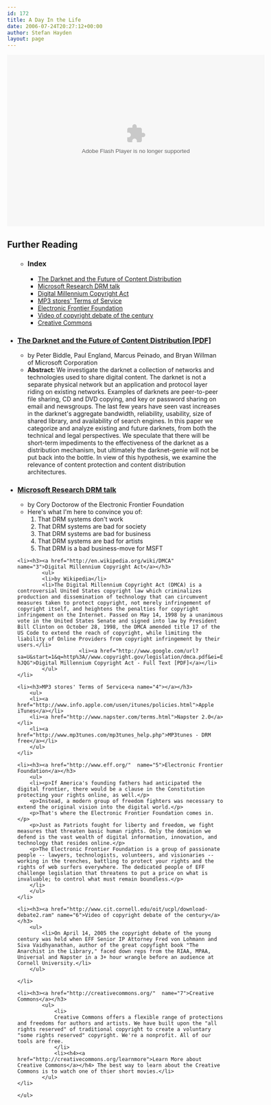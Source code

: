 ```yaml
---
id: 172
title: A Day In the Life
date: 2006-07-24T20:27:12+00:00
author: Stefan Hayden
layout: page
---
```




<div>
<object classid="clsid:d27cdb6e-ae6d-11cf-96b8-444553540000" codebase="http://download.macromedia.com/pub/shockwave/cabs/flash/swflash.cab#version=7,0,0,0" width="600" height="400" id="day in the life 1-8" align="middle">
<param name="allowScriptAccess" value="sameDomain" />
<param name="movie" value="day in the life 1-8.swf" />
<param name="quality" value="high" />
<param name="bgcolor" value="#ffffff" />
<embed src="day in the life 1-8.swf" quality="high" bgcolor="#ffffff" width="600" height="400" name="day in the life 1-8" align="middle" allowScriptAccess="sameDomain" type="application/x-shockwave-flash" pluginspage="http://www.macromedia.com/go/getflashplayer" />
</object>
</div>

<div class="mainL">
<h2>Further Reading</h2>
	<ul>
			<ul><li><h3>Index</h3>
				<ul>
					<li><a href="#1">The Darknet and the Future of Content Distribution</a></li>
					<li><a href="#2">Microsoft Research DRM talk</a></li>
					<li><a href="#3">Digital Millennium Copyright Act</a></li>
					<li><a href="#4">MP3 stores' Terms of Service</a></li>
					<li><a href="#5">Electronic Frontier Foundation</a></li>
					<li><a href="#6">Video of copyright debate of the century</a></li>
					<li><a href="#7">Creative Commons</a></li>
				</ul>
				</li>
			</ul>
	<li><h3><a href="http://www.google.com/url?sa=U&start=2&q=http%3A//msl1.mit.edu/ESD10/docs/darknet5.pdf&ei=QcttQqT5MMmaaf3YiNcF" name="1">The Darknet and the Future of Content Distribution [PDF]</a></h3>
			<ul><li>
			by Peter Biddle, Paul England, Marcus Peinado, and Bryan Willman of Microsoft Corporation
			</li>
			<li>
			<strong>Abstract: </strong>We investigate the darknet a collection of networks and technologies used to share digital content. The darknet is not a separate physical network but an application and protocol layer riding on existing	networks. Examples of darknets are peer-to-peer file sharing, CD and	DVD copying, and key or password sharing on email and newsgroups. The last few years have seen vast increases in the darknet's aggregate bandwidth, reliability, usability, size of shared library, and availability of search engines. In this paper we categorize and analyze existing and future darknets, from both the technical and legal	perspectives. We speculate that there will be short-term impediments to the effectiveness of the darknet as a distribution mechanism, but ultimately the darknet-genie will not be put back into the bottle. In view
			of this hypothesis, we examine the relevance of content protection and content distribution architectures.
			</li></ul>
	</li>
	<li><h3><a href="http://www.craphound.com/msftdrm.txt" name="2">Microsoft Research DRM talk</a></h3>
		<ul><li>by Cory Doctorow of the Electronic Frontier Foundation</li>
			<li>Here's what I'm here to convince you of:
				<ol>
				<li> That DRM systems don't work</li>
				<li> That DRM systems are bad for society</li>
				<li> That DRM systems are bad for business</li>
				<li> That DRM systems are bad for artists</li></li>
				<li> That DRM is a bad business-move for MSFT
				</ol>
			</li>
		</ul>
	</li>

	<li><h3><a href="http://en.wikipedia.org/wiki/DMCA"  name="3">Digital Millennium Copyright Act</a></h3>
			<ul>
			<li>by Wikipedia</li>
			<li>The Digital Millennium Copyright Act (DMCA) is a controversial United States copyright law which criminalizes production and dissemination of technology that can circumvent measures taken to protect copyright, not merely infringement of copyright itself, and heightens the penalties for copyright infringement on the Internet. Passed on May 14, 1998 by a unanimous vote in the United States Senate and signed into law by President Bill Clinton on October 28, 1998, the DMCA amended title 17 of the US Code to extend the reach of copyright, while limiting the liability of Online Providers from copyright infringement by their users.</li>
						<li><a href="http://www.google.com/url?sa=U&start=1&q=http%3A//www.copyright.gov/legislation/dmca.pdf&ei=EtxtQsPmMqnOaIq-hJQG">Digital Millennium Copyright Act - Full Text [PDF]</a></li>
			</ul>
	</li>

	<li><h3>MP3 stores' Terms of Service<a name="4"></a></h3>
		<ul>
		<li><a href="http://www.info.apple.com/usen/itunes/policies.html">Apple iTunes</a></li>
		<li><a href="http://www.napster.com/terms.html">Napster 2.0</a></li>
		<li><a href="http://www.mp3tunes.com/mp3tunes_help.php">MP3tunes - DRM free</a></li>
		</ul>
	</li>

	<li><h3><a href="http://www.eff.org/"  name="5">Electronic Frontier Foundation</a></h3>
		<ul>
		<li><p>If America's founding fathers had anticipated the digital frontier, there would be a clause in the Constitution protecting your rights online, as well.</p>
		<p>Instead, a modern group of freedom fighters was necessary to extend the original vision into the digital world.</p>
		<p>That's where the Electronic Frontier Foundation comes in.</p>
		<p>Just as Patriots fought for liberty and freedom, we fight measures that threaten basic human rights. Only the dominion we defend is the vast wealth of digital information, innovation, and technology that resides online.</p>
		<p>The Electronic Frontier Foundation is a group of passionate people -- lawyers, technologists, volunteers, and visionaries -- working in the trenches, battling to protect your rights and the rights of web surfers everywhere. The dedicated people of EFF challenge legislation that threatens to put a price on what is invaluable; to control what must remain boundless.</p>
		</li>
		</ul>
	</li>

	<li><h3><a href="http://www.cit.cornell.edu/oit/ucpl/download-debate2.ram" name="6">Video of copyright debate of the century</a></h3>
		<ul>
			<li>On April 14, 2005 the copyright debate of the young century was held when EFF Senior IP Attorney Fred von Lohmann and Siva Vaidhyanathan, author of the great copyfight book "The Anarchist in the Library," faced down reps from the RIAA, MPAA, Universal and Napster in a 3+ hour wrangle before an audience at Cornell University.</li>
		</ul>

	</li>

	<li><h3><a href="http://creativecommons.org/"  name="7">Creative Commons</a></h3>
			<ul>
				<li>
				Creative Commons offers a flexible range of protections and freedoms for authors and artists. We have built upon the "all rights reserved" of traditional copyright to create a voluntary "some rights reserved" copyright. We're a nonprofit. All of our tools are free.
				</li>
				<li><h4><a href="http://creativecommons.org/learnmore">Learn More about Creative Commons</a></h4> The best way to learn about the Creative Commons is to watch one of thier short movies.</li>
			</ul>
	</li>

	</ul>


</div>
